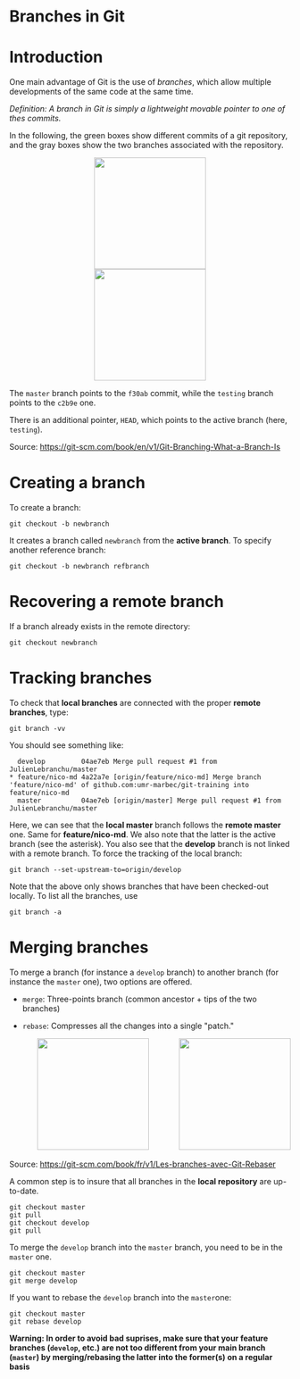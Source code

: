 Branches in Git
=====================

# Introduction

One main advantage of Git is the use of *branches*, which allow multiple
developments of the same code at the same time.

*Definition: A branch in Git is simply a lightweight movable pointer to
one of thes commits.* 

In the following, the green boxes show different commits of a git repository, and the gray boxes 
show the two branches associated with the repository.

<div align="center">
  <img src="presentation_gitTraining/img//git-branch-ter.png" height=200 hspace=100>
  <img src="presentation_gitTraining/img//git-branch-bis.png" height=200 >
</div>

The `master` branch points to the `f30ab` commit, while
the `testing` branch points to the `c2b9e` one. 

There is an additional pointer, `HEAD`, which points to the
active branch (here, `testing`).

Source: <https://git-scm.com/book/en/v1/Git-Branching-What-a-Branch-Is>

# Creating a branch

To create a branch: 

```
git checkout -b newbranch
```

It creates a branch called `newbranch` from the **active branch**. To specify another reference branch:

```
git checkout -b newbranch refbranch
```

# Recovering a remote branch

If a branch already exists in the remote directory:

```
git checkout newbranch
```

# Tracking branches

To check that **local branches** are connected with the proper **remote branches**, type:

```
git branch -vv
```

You should see something like:

```
  develop         04ae7eb Merge pull request #1 from JulienLebranchu/master
* feature/nico-md 4a22a7e [origin/feature/nico-md] Merge branch 'feature/nico-md' of github.com:umr-marbec/git-training into feature/nico-md
  master          04ae7eb [origin/master] Merge pull request #1 from JulienLebranchu/master
```

Here, we can see that the **local master** branch follows the **remote master** one. Same for **feature/nico-md**. We also note that the latter is the active 
branch (see the asterisk). You also see that the **develop** branch is not linked with a remote branch. To force the tracking of the local branch:

```
git branch --set-upstream-to=origin/develop
```

Note that the above only shows branches that have been checked-out locally. To list all the branches, use

```
git branch -a
```
 
# Merging branches

To merge a branch (for instance a `develop` branch) to another branch (for
instance the `master` one), two options are offered.

- `merge`: Three-points branch (common ancestor + tips of the two
    branches)

- `rebase`: Compresses all the changes into a single "patch."

<div align="center">
 <img src="presentation_gitTraining/img//git-merge-1.png" height=200 hspace=50>
  <img src="presentation_gitTraining/img//git-merge-2.png" height=200>
</div>

Source: <https://git-scm.com/book/fr/v1/Les-branches-avec-Git-Rebaser>

A common step is to insure that all branches in the **local repository** are up-to-date.

```
git checkout master
git pull
git checkout develop
git pull
```

To merge the `develop` branch into the `master` branch, you need to be in the `master` one.

```
git checkout master
git merge develop
```

If you want to rebase the `develop` branch into the `master`one:

```
git checkout master
git rebase develop
```

**Warning: In order to avoid bad suprises, make sure that your feature 
branches (`develop`, etc.) are not too different from your main branch (`master`) by merging/rebasing the latter into the former(s)
on a regular basis**


